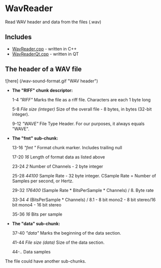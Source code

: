# WavReader
Read WAV header and data from the files (.wav)
## Includes
* [WavReader.cpp](https://github.com/tkacz-/WavReader/blob/master/WavReader/WavReader.cpp "For C++") - written in C++
* [WavReaderQt.cpp](https://github.com/tkacz-/WavReader/blob/master/WavReader_Qt/WavReaderQt.cpp "For Qt") - written in QT

## The header of a WAV file

![here] (/wav-sound-format.gif "WAV header")

 * **The "RIFF" chunk descriptor:**
 
 	1-4 *"RIFF"*	Marks the file as a riff file. Characters are each 1 byte long
 	
	5-8	*File size (integer)*	Size of the overall file - 8 bytes, in bytes (32-bit integer).
	
	9-12	*"WAVE"*	File Type Header. For our purposes, it always equals "WAVE".
	
 * **The "fmt" sub-chunk:**
 
	13-16	*"fmt "*	Format chunk marker. Includes trailing null
	
	17-20	*16*	Length of format data as listed above
	
	23-24	*2*	Number of Channels - 2 byte integer
	
 	25-28	*44100*	Sample Rate - 32 byte integer. CSample Rate = Number of Samples per second, or Hertz.
 	
	29-32	*176400*	(Sample Rate * BitsPerSample * Channels) / 8. Byte rate
	
	33-34	*4*	(BitsPerSample * Channels) / 8.1 - 8 bit mono2 - 8 bit stereo/16 bit mono4 - 16 bit stereo
	
	35-36	*16*	Bits per sample
	
 * **The "data" sub-chunk:**
 
 	37-40	*"data"*	Marks the beginning of the data section.
 	
 	41-44	*File size (data)* 	Size of the data section.
 	
 	44-..    Data samples
 	
The file could have another sub-chunks.
